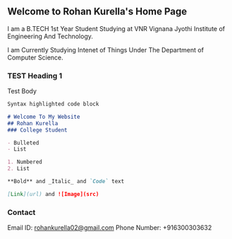 ## Welcome to Rohan Kurella's Home Page

I am a B.TECH 1st Year Student Studying at VNR Vignana Jyothi Institute of Engineering And Technology.

I am Currently Studying Intenet of Things Under The Department of Computer Science.
### TEST Heading 1

Test Body

```markdown
Syntax highlighted code block

# Welcome To My Website
## Rohan Kurella
### College Student

- Bulleted
- List

1. Numbered
2. List

**Bold** and _Italic_ and `Code` text

[Link](url) and ![Image](src)
```

### Contact

Email ID: rohankurella02@gmail.com
Phone Number: +916300303632
